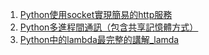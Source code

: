 1. [Python使用socket實現簡易的http服務](https://blog.csdn.net/qq_37541097/article/details/145126993)
2. [Python多進程間通訊（包含共享記憶體方式）](https://blog.csdn.net/qq_37541097/article/details/143751835)
3. [Python中的lambda最完整的講解_lamda](https://blog.csdn.net/qq_43703185/article/details/106138743)